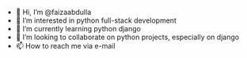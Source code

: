 - 👋 Hi, I’m @faizaabdulla
- 👀 I’m interested in python full-stack development
- 🌱 I’m currently learning python django
- 💞️ I’m looking to collaborate on python projects, especially on django
- 📫 How to reach me via e-mail

<!---
faizaabdulla/faizaabdulla is a ✨ special ✨ repository because its `README.md` (this file) appears on your GitHub profile.
You can click the Preview link to take a look at your changes.
--->

